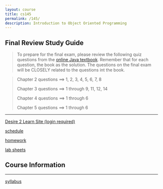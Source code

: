 ```yaml
---
layout: course
title: cs145
permalink: /145/
description: Introduction to Object Oriented Programming
---
```


Final Review Study Guide
----

>	To prepare for the final exam, please review the following quiz questions from the [online Java textbook](http://math.hws.edu/javanotes/). Remember that for each question, the book as the solution. The questions on the final exam will be CLOSELY related to the questions int the book.

>	Chapter 2 questions ==> 1, 2, 3, 4, 5, 6, 7, 8
>
>	Chapter 3 questions ==> 1 through 9, 11, 12, 14
>
>	Chapter 4 questions ==> 1 through 6
>
>	Chapter 5 questions ==> 1 through 6


----

[Desire 2 Learn Site (login required)](https://nmhu.desire2learn.com/d2l/home/28410)


[schedule](/145/schedule/) 

[homework](/145/hw/) 

[lab sheets](/145/labs/)

Course Information
----

----

[syllabus](/145/syllabus/)





